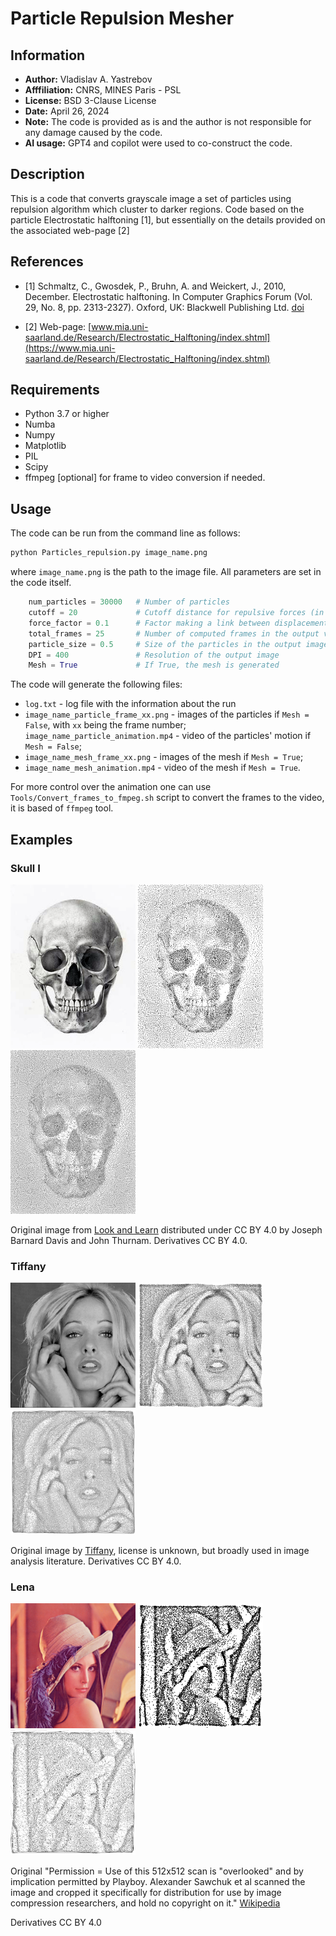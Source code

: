 
# Particle Repulsion Mesher

## Information

+ **Author:** Vladislav A. Yastrebov
+ **Afffiliation:** CNRS, MINES Paris - PSL
+ **License:** BSD 3-Clause License
+ **Date:** April 26, 2024
+ **Note:** The code is provided as is and the author is not responsible for any damage caused by the code.
+ **AI usage:** GPT4 and copilot were used to co-construct the code.

## Description

This is a code that converts grayscale image a set of particles using repulsion algorithm which cluster to darker regions.
Code based on the particle Electrostatic halftoning [1], but essentially on the details provided on the associated web-page [2]

## References

+ [1] Schmaltz, C., Gwosdek, P., Bruhn, A. and Weickert, J., 2010, December. Electrostatic halftoning. In Computer Graphics Forum (Vol. 29, No. 8, pp. 2313-2327). Oxford, UK: Blackwell Publishing Ltd. [doi](https://doi.org/10.1111/j.1467-8659.2010.01716.x)

+ [2] Web-page: [www.mia.uni-saarland.de/Research/Electrostatic_Halftoning/index.shtml](https://www.mia.uni-saarland.de/Research/Electrostatic_Halftoning/index.shtml)

## Requirements

+ Python 3.7 or higher
+ Numba
+ Numpy
+ Matplotlib
+ PIL
+ Scipy
+ ffmpeg [optional] for frame to video conversion if needed.


## Usage

The code can be run from the command line as follows:

```bash
python Particles_repulsion.py image_name.png
```

where `image_name.png` is the path to the image file. 
All parameters are set in the code itself.
```python
    num_particles = 30000   # Number of particles
    cutoff = 20             # Cutoff distance for repulsive forces (in pixels of the original image)
    force_factor = 0.1      # Factor making a link between displacement increment and the acting force
    total_frames = 25       # Number of computed frames in the output video
    particle_size = 0.5     # Size of the particles in the output image
    DPI = 400               # Resolution of the output image
    Mesh = True             # If True, the mesh is generated
```

The code will generate the following files:

+ `log.txt` - log file with the information about the run
+ `image_name_particle_frame_xx.png` - images of the particles if `Mesh = False`, with `xx` being the frame number; `image_name_particle_animation.mp4` - video of the particles' motion if `Mesh = False`;
+ `image_name_mesh_frame_xx.png` - images of the mesh if `Mesh = True`;
+ `image_name_mesh_animation.mp4` - video of the mesh if `Mesh = True`.

For more control over the animation one can use `Tools/Convert_frames_to_fmpeg.sh` script to convert the frames to the video, it is based of `ffmpeg` tool.


## Examples

### Skull I

<img alt="original image" src="./Examples/Skull_II/human-skull_levels.png" width="200" /> 
<img alt="particles" src="./Examples/Skull_II/Particles/human-skull_levels_particle_frame_25.png" width="200" /> 
<img alt="mesh" src="./Examples/Skull_II/Mesh/human-skull_levels_mesh_frame_25.png" width="200" /> 

Original image from [Look and Learn]( https://www.lookandlearn.com/history-images/YW072217L/Drawing-of-a-human-skull-facing-forwards) distributed under CC BY 4.0 by Joseph Barnard Davis and John Thurnam. 
Derivatives CC BY 4.0.

### Tiffany

<img alt="original image" src="./Examples/Blonde/woman_blonde.png" width="200" /> <img alt="particles" src="./Examples/Blonde/Particles/woman_blonde_particle_frame_25.png" width="200" /> <img alt="mesh" src="./Examples/Blonde/Mesh/woman_blonde_mesh_frame_25.png" width="200" />

Original image by [Tiffany](http://78.108.103.11/~fojtik/gallery/gray/woman1.gif), license is unknown, but broadly used in image analysis literature.
Derivatives CC BY 4.0.

### Lena

<img alt="original image" src="./Examples/Lenna/Lenna.png" width="200" /> <img alt="particles" src="./Examples/Lenna/Particles/Lenna_particle_frame_25.png" width="200" /> <img alt="mesh" src="./Examples/Lenna/Mesh/Lenna_mesh_frame_25.png" width="200" />

Original "Permission = Use of this 512x512 scan is "overlooked" and by implication permitted by Playboy. Alexander Sawchuk et al scanned the image and cropped it specifically for distribution for use by image compression researchers, and hold no copyright on it." [Wikipedia](https://en.wikipedia.org/wiki/Lenna)

Derivatives CC BY 4.0
